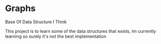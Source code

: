 # Graphs
Base Of Data Structure I Think

This project is to learn some of the data structures that exists, Im currently learning so surely it's not the best implementation
